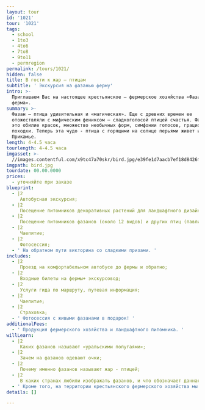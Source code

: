 ```yaml
---
layout: tour
id: '1021'
tour: '1021'
tags:
  - school
  - 1to3
  - 4to6
  - 7to8
  - 9to11
  - permregion
permalink: /tours/1021/
hidden: false
title: В гости к жар – птицам
subtitle: ' Экскурсия на фазанью ферму'
intro: >-
  Приглашаем Вас на настоящее крестьянское – фермерское хозяйства «Фазанья
  ферма».
summary: >-
  Фазан – птица удивительная и «магическая». Еще с древних времен ее
  отожествляли с мифическим фениксом – сладкоголосой птицей счастья. Фазаны -
  это обилие красок, множество необычных форм, симфонии голосов, грациозность
  походки. Теперь эта чудо - птица с горящими на солнце перьями живет и в
  Прикамье.
length: 4-4.5 часа
tourlength: 4-4.5 часа
imgasset: >-
  //images.contentful.com/x9tc47a70skr/bird.jpg/e39fe1d7aacb7ef18d8426f797ee76e5/bird.jpg
imgpath: bird.jpg
tourdate: 00.00.0000
prices:
  - уточняйте при заказе
blueprint:
  - |2
     Автобусная экскурсия; 
  - |2
     Посещение питомников декоративных растений для ландшафтного дизайна; 
  - |2
     Посещение питомников фазанов (около 12 видов) и других птиц (павлины, кеклики, куропатки и декоративные куры); 
  - |2
     Чаепитие; 
  - |2
     Фотосессия; 
  - ' На обратном пути викторина со сладкими призами. '
includes:
  - |2
     Проезд на комфортабельном автобусе до фермы и обратно; 
  - |2
     Входные билеты на фермы+ экскурсовод; 
  - |2
     Услуги гида по маршруту, путевая информация; 
  - |2
     Чаепитие; 
  - |2
     Страховка; 
  - ' Фотосессия с живыми фазанами в подарок! '
additionalFees:
  - ' Продукция фермерского хозяйства и ландшафтного питомника. '
willLearn:
  - |2
     Каких фазанов называют «уральскими попугаями»; 
  - |2
     Зачем на фазанов одевают очки; 
  - |2
     Почему именно фазанов называют жар - птицей; 
  - |2
     В каких странах любили изображать фазанов, и что обозначает данная символика. 
  - ' Кроме того, на территории крестьянского фермерского хозяйства мы увидим как выращивают растения для ландшафтного дизайна и познакомимся с профессиями фермера, биолога, садовника, цветовода. '
details: []

---
```

